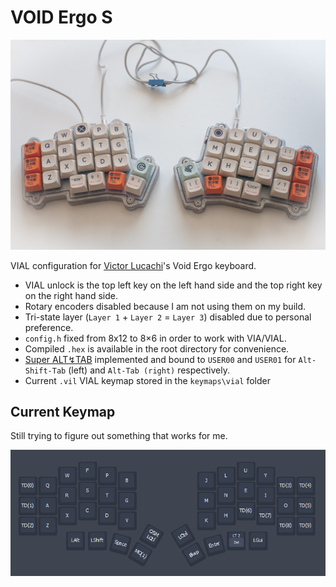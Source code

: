 # VOID Ergo S

![](images/20220724-IMG_1473.jpg)

VIAL configuration for [Victor Lucachi](https://github.com/victorlucachi/qmk_firmware/tree/dev_void/keyboards/handwired/void_ergo)'s Void Ergo keyboard.

 - VIAL unlock is the top left key on the left hand side and the top right key on the right hand side.
 - Rotary encoders disabled because I am not using them on my build.
 - Tri-state layer (`Layer 1` + `Layer 2` = `Layer 3`) disabled due to personal preference.
 - `config.h` fixed from 8x12 to 8×6 in order to work with VIA/VIAL. 
 - Compiled `.hex` is available in the root directory for convenience.
 - [Super ALT↯TAB](https://docs.qmk.fm/#/feature_macros?id=super-alt%e2%86%aftab) implemented and bound to `USER00` and `USER01` for `Alt-Shift-Tab` (left) and `Alt-Tab (right)` respectively.
 - Current `.vil` VIAL keymap stored in the `keymaps\vial` folder 

## Current Keymap

Still trying to figure out something that works for me.

![](images/vial_keymap.png)